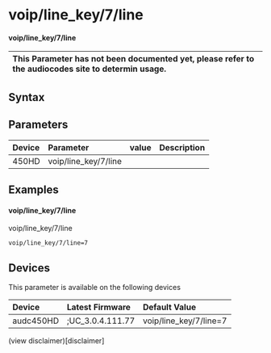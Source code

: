 ﻿---
description: voip/line_key/7/line
search: false
---

# voip/line_key/7/line

#### voip/line_key/7/line


| This Parameter has not been documented yet, please refer to the audiocodes site to determin usage.  | 
| :--- |

## Syntax

## Parameters
|Device|Parameter|value|Description|
|:---|:---|:---|:---|
| 450HD | voip/line_key/7/line |  |  |

## Examples
#### voip/line_key/7/line

voip/line_key/7/line

```
voip/line_key/7/line=7
```

## Devices
This parameter is available on the following devices

| Device | Latest Firmware | Default Value |
|:---|:---|:---|
| audc450HD | ;UC_3.0.4.111.77 | voip/line_key/7/line=7 

(view disclaimer)[disclaimer]
